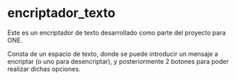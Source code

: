 # encriptador_texto
Este es un encriptador de texto desarrollado como parte del proyecto para ONE. 

Consta de un espacio de texto, donde se puede introducir un mensaje a encriptar (o uno para desencriptar), y posteriormente 2 botones para poder realizar dichas opciones. 
